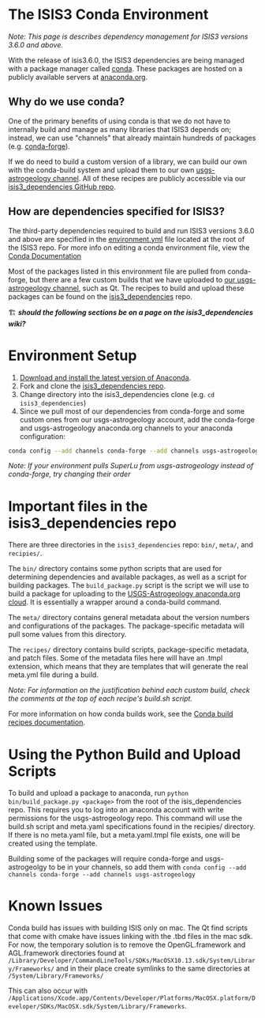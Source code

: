 # The ISIS3 Conda Environment

_Note: This page is describes dependency management for ISIS3 versions 3.6.0 and above._

With the release of isis3.6.0, the ISIS3 dependencies are being managed with a package manager called [conda](https://conda.io/docs/). These packages are hosted on a publicly available servers at [anaconda.org](https://anaconda.org).

## Why do we use conda?

One of the primary benefits of using conda is that we do not have to internally build and manage as many libraries that ISIS3 depends on; instead, we can use "channels" that already maintain hundreds of packages (e.g. [conda-forge](https://conda-forge.org/)). 

If we do need to build a custom version of a library, we can build our own with the conda-build system and upload them to our own [usgs-astrogeology channel](https://anaconda.org/usgs-astrogeology). All of these recipes are publicly accessible via our [isis3_dependencies GitHub repo](https://github.com/usgs-astrogeology/isis3_dependencies).

## How are dependencies specified for ISIS3?

The third-party dependencies required to build and run ISIS3 versions 3.6.0 and above are specified in the [environment.yml](https://github.com/USGS-Astrogeology/ISIS3/blob/cmake/environment.yml) file located at the root of the ISIS3 repo. For more info on editing a conda environment file, view the [Conda Documentation](https://conda.io/docs/user-guide/tasks/manage-environments.html)

Most of the packages listed in this environment file are pulled from conda-forge, but there are a few custom builds that we have uploaded to [our usgs-astrogeology channel](https://anaconda.org/usgs-astrogeology/repo), such as Qt. The recipes to build and upload these packages can be found on the [isis3_dependencies](https://github.com/USGS-Astrogeology/isis3_dependencies) repo.
 

:building_construction: _**should the following sections be on a page on the isis3_dependencies wiki?**_

# Environment Setup

1. [Download and install the latest version of Anaconda](https://www.anaconda.com/download).
1. Fork and clone the [isis3_dependencies repo](https://github.com/usgs-astrogeology/isis3_depenedencies).
1. Change directory into the isis3_dependencies clone (e.g. ```cd isis3_dependencies```)
1. Since we pull most of our dependencies from conda-forge and some custom ones from our usgs-astrogeology account, add the conda-forge and usgs-astrogeology anaconda.org channels to your anaconda configuration:
```bash
conda config --add channels conda-forge --add channels usgs-astrogeology
```
_Note: If your environment pulls SuperLu from usgs-astrogeology instead of conda-forge, try changing their order_
# Important files in the isis3_dependencies repo

There are three directories in the `isis3_dependencies` repo: `bin/`, `meta/`, and `recipies/`.

The `bin/` directory contains some python scripts that are used for determining dependencies and available packages, as well as a script for building packages. The `build_package.py` script is the script we will use to build a package for uploading to the [USGS-Astrogeology anaconda.org cloud](https://anaconda.org/usgs-astrogeology). It is essentially a wrapper around a conda-build command. 

The `meta/` directory contains general metadata about the version numbers and configurations of the packages. The package-specific metadata will pull some values from this directory.

The `recipes/` directory contains build scripts, package-specific metadata, and patch files. Some of the metadata files here will have an .tmpl extension, which means that they are templates that will generate the real meta.yml file during a build.

_Note: For information on the justification behind each custom build, check the comments at the top of each recipe's build.sh script._ 

For more information on how conda builds work, see the [Conda build recipes documentation](https://conda.io/docs/user-guide/tasks/build-packages/recipe.html).

# Using the Python Build and Upload Scripts

To build and upload a package to anaconda, run `python bin/build_package.py <package>` from the root of the isis_dependencies repo. This requires you to log into an anaconda account with write permissions for the usgs-astrogeology repo. This command will use the build.sh script and meta.yaml specifications found in the  recipies/<package> directory. If there is no meta.yaml file, but a meta.yaml.tmpl file exists, one will be created using the template. 

Building some of the packages will require conda-forge and usgs-astrogeolgy to be in your channels, so add them with `conda config --add channels conda-forge --add channels usgs-astrogeology`

# Known Issues

Conda build has issues with building ISIS only on mac. The Qt find scripts that come with cmake have issues linking with the .tbd files in the mac sdk. For now, the temporary solution is to remove the OpenGL.framework and AGL.framework directories found at `/Library/Developer/CommandLineTools/SDKs/MacOSX10.13.sdk/System/Library/Frameworks/` and in their place create symlinks to the same directories at `/System/Library/Frameworks/`

This can also occur with `/Applications/Xcode.app/Contents/Developer/Platforms/MacOSX.platform/Developer/SDKs/MacOSX.sdk/System/Library/Frameworks`.